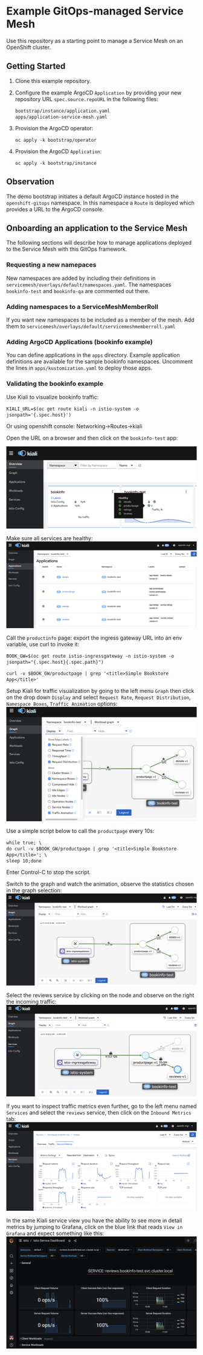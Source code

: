 # Example GitOps-managed Service Mesh

Use this repository as a starting point to manage a Service Mesh on an OpenShift cluster.

## Getting Started

1. Clone this example repository.

2. Configure the example ArgoCD `Application` by providing your new repository URL `spec.source.repoURL` in the following files:

    ```
    bootstrap/instance/application.yaml
    apps/application-service-mesh.yaml
    ```

3. Provision the ArgoCD operator:

    ```
    oc apply -k bootstrap/operator
    ```

4. Provision the ArgoCD `Application`:

    ```
    oc apply -k bootstrap/instance
    ```

## Observation

The demo bootstrap initiates a default ArgoCD instance hosted in the `openshift-gitops` namespace. In this namespace a `Route` is deployed which provides a URL to the ArgoCD console.


## Onboarding an application to the Service Mesh

The following sections will describe how to manage applications deployed to the Service Mesh with this GitOps framework.

### Requesting a new namepaces

New namespaces are added by including their definitions in `servicemesh/overlays/default/namespaces.yaml`. The namespaces `bookinfo-test` and `bookinfo-qa` are commented out there.

### Adding namespaces to a ServiceMeshMemberRoll

If you want new namespaces to be included as a member of the mesh. Add them to `servicemesh/overlays/default/servicemeshmemberroll.yaml`

### Adding ArgoCD Applications (bookinfo example)

You can define applications in the `apps` directory. Example application definitions are available for the sample bookinfo namespaces. Uncomment the lines in `apps/kustomization.yaml` to deploy those apps.

### Validating the bookinfo example

Use Kiali to visualize bookinfo traffic:

```
KIALI_URL=$(oc get route kiali -n istio-system -o jsonpath='{.spec.host}')
```
Or using openshift console: Networking->Routes->kiali

Open the URL on a browser and then click on the `bookinfo-test` app:

![](images/kiali-app.png)

Make sure all services are healthy:
![](images/kiali-app2.png)

Call the `productinfo` page: export the ingress gateway URL into an env variable, use curl to invoke it:
```
BOOK_GW=$(oc get route istio-ingressgateway -n istio-system -o jsonpath="{.spec.host}{.spec.path}")
```
```
curl -v $BOOK_GW/productpage | grep '<title>Simple Bookstore App</title>'
```

Setup Kiali for traffic visualization by going to the left menu `Graph` then click on the drop down `Display` and select `Request Rate`, `Request Distribution`, `Namespace Boxes`, `Traffic Animation` options:
![](images/kiali-trafficanimation.png)

Use a simple script below to call the `productpage` every 10s:
```
while true; \
do curl -v $BOOK_GW/productpage | grep '<title>Simple Bookstore App</title>'; \
sleep 10;done
```
Enter Control-C to stop the script.

Switch to the graph and watch the animation, observe the statistics chosen in the graph selection:
![](images/kiali-traffic-animation.png)

Select the reviews service by clicking on the node and observe on the right the incoming traffic:
![](images/kiali-incoming.png)

If you want to inspect traffic metrics even further, go to the left menu named `Services` and select the `reviews` service, then click on the `Inbound Metrics` tab:
![](images/kiali-inbound-metrics.png)

In the same Kiali service view you have the ability to see more in detail metrics by jumping to Grafana, click on the blue link that reads `View in Grafana` and expect something like this:
![](images/grafana-metrics.png)